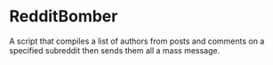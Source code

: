 # RedditBomber
A script that compiles a list of authors from posts and comments on a specified subreddit then sends them all a mass message.
